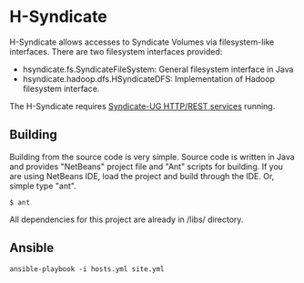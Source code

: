 H-Syndicate
===========

H-Syndicate allows accesses to Syndicate Volumes via filesystem-like interfaces. There are two filesystem interfaces provided:
- hsyndicate.fs.SyndicateFileSystem: General filesystem interface in Java
- hsyndicate.hadoop.dfs.HSyndicateDFS: Implementation of Hadoop filesystem interface.

The H-Syndicate requires [Syndicate-UG HTTP/REST services](https://github.com/syndicate-storage/syndicate-ug-http) running. 

Building
--------

Building from the source code is very simple. Source code is written in Java and provides "NetBeans" project file and "Ant" scripts for building. If you are using NetBeans IDE, load the project and build through the IDE. Or, simple type "ant".

```
$ ant
```

All dependencies for this project are already in /libs/ directory.

Ansible
-------

```
ansible-playbook -i hosts.yml site.yml
```
